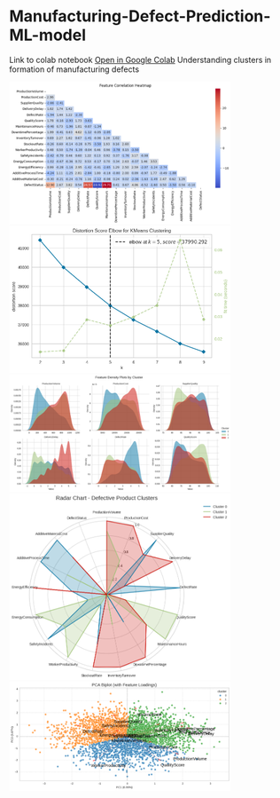 # Manufacturing-Defect-Prediction-ML-model
Link to colab notebook [Open in Google Colab](https://colab.research.google.com/drive/1ltBDWCpyxy5PYP8twk6xT5ooU3SNAatI?usp=drive_link)
Understanding clusters in formation of manufacturing defects

<img src='Correlation Matrix.png' width=400> 
<img src='Distortion Score Elbow for Kmeans Clustering.png' width=400> 
<img src='Feature Density Plot.png' width=400> 
<img src='Radar Chart.png' width=400> 
<img src='PCA BiPlot.png' width=400> 
